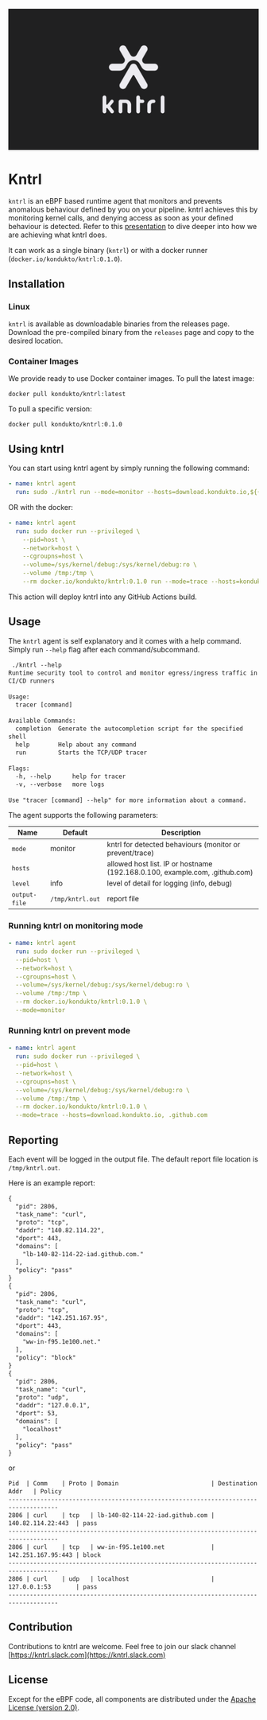 ![kntrl logo](./docs/img/kntrl_logo.png) <!-- markdownlint-disable-line first-line-heading -->

# Kntrl

`kntrl` is an eBPF based runtime agent that monitors and prevents anomalous behaviour defined by you on your pipeline. kntrl achieves this by monitoring kernel calls, and denying access as soon as your defined behaviour is detected. Refer to this [presentation](https://docs.google.com/presentation/d/1nmbqGfIxp9UyxlfT5EJyQsEWtQaXVoWD9Qjj1MJevuk/edit?usp=sharing) to dive deeper into how we are achieving what kntrl does.

It can work as a single binary (`kntrl`) or with a docker runner (`docker.io/kondukto/kntrl:0.1.0`).

## Installation
### Linux 
`kntrl` is available as downloadable binaries from the releases page. Download the pre-compiled binary from the `releases` page and copy to the desired location. 


### Container Images
We provide ready to use Docker container images. To pull the latest image:
```
docker pull kondukto/kntrl:latest
```

To pull a specific version:
```
docker pull kondukto/kntrl:0.1.0
```

## Using kntrl

You can start using kntrl agent by simply running the following command:

```yaml
- name: kntrl agent
  run: sudo ./kntrl run --mode=monitor --hosts=download.kondukto.io,${{ env.GITHUB_ACTIONS_URL }} 
```

OR with the docker:

```yaml
- name: kntrl agent
  run: sudo docker run --privileged \
    --pid=host \
    --network=host \
    --cgroupns=host \
    --volume=/sys/kernel/debug:/sys/kernel/debug:ro \
    --volume /tmp:/tmp \
    --rm docker.io/kondukto/kntrl:0.1.0 run --mode=trace --hosts=kondukto.io,download.kondukto.io 
```

This action will deploy kntrl into any GitHub Actions build.

## Usage
The `kntrl` agent is self explanatory and it comes with a help command. Simply run `--help` flag after each command/subcommand.

```
 ./kntrl --help
Runtime security tool to control and monitor egress/ingress traffic in CI/CD runners

Usage:
  tracer [command]

Available Commands:
  completion  Generate the autocompletion script for the specified shell
  help        Help about any command
  run         Starts the TCP/UDP tracer

Flags:
  -h, --help      help for tracer
  -v, --verbose   more logs

Use "tracer [command] --help" for more information about a command.
```

The agent supports the following parameters:

| Name                     | Default               | Description                                                                                                                                                                                                                                                                                                                                                               |
| ------------------------ | --------------------- | ------------------------------------------------------------------------------------------------------------------------------------------------------------------------------------------------------------------------------------------------------------------------------------------------------------------------------------------------------------------------- |
| `mode`                   |   monitor                    | kntrl for detected behaviours (monitor or prevent/trace)                                                                                                                                                                                                                                                                                                                  |
| `hosts`                  |                       | allowed host list. IP or hostname (192.168.0.100, example.com, .github.com)                                                                                                                                                                                                                                                                                                                                                         |
| `level`                  |   info              | level of detail for logging (info, debug)                                                                                                                                                                                                                                                                                                                               |
| `output-file`                  | `/tmp/kntrl.out`                       | report file |                                                                                                                                                                                                                                     |

### Running kntrl on monitoring mode

```yaml
- name: kntrl agent
  run: sudo docker run --privileged \
  --pid=host \
  --network=host \
  --cgroupns=host \
  --volume=/sys/kernel/debug:/sys/kernel/debug:ro \
  --volume /tmp:/tmp \
  --rm docker.io/kondukto/kntrl:0.1.0 \
  --mode=monitor 
```

### Running kntrl on prevent mode

```yaml
- name: kntrl agent
  run: sudo docker run --privileged \
  --pid=host \
  --network=host \
  --cgroupns=host \
  --volume=/sys/kernel/debug:/sys/kernel/debug:ro \
  --volume /tmp:/tmp \
  --rm docker.io/kondukto/kntrl:0.1.0 \
  --mode=trace --hosts=download.kondukto.io, .github.com  
```

## Reporting

Each event will be logged in the output file. The default report file location is `/tmp/kntrl.out`.

Here is an example report:
```
{
  "pid": 2806,
  "task_name": "curl",
  "proto": "tcp",
  "daddr": "140.82.114.22",
  "dport": 443,
  "domains": [
    "lb-140-82-114-22-iad.github.com."
  ],
  "policy": "pass"
}
{
  "pid": 2806,
  "task_name": "curl",
  "proto": "tcp",
  "daddr": "142.251.167.95",
  "dport": 443,
  "domains": [
    "ww-in-f95.1e100.net."
  ],
  "policy": "block"
}
{
  "pid": 2806,
  "task_name": "curl",
  "proto": "udp",
  "daddr": "127.0.0.1",
  "dport": 53,
  "domains": [
    "localhost"
  ],
  "policy": "pass"
}
```

or 

```
Pid  | Comm    | Proto | Domain                          | Destination Addr   | Policy
------------------------------------------------------------------------------------
2806 | curl    | tcp   | lb-140-82-114-22-iad.github.com | 140.82.114.22:443  | pass
------------------------------------------------------------------------------------
2806 | curl    | tcp   | ww-in-f95.1e100.net             | 142.251.167.95:443 | block
------------------------------------------------------------------------------------
2806 | curl    | udp   | localhost                       | 127.0.0.1:53       | pass
------------------------------------------------------------------------------------
```

## Contribution

Contributions to kntrl are welcome.
Feel free to join our slack channel [https://kntrl.slack.com](https://kntrl.slack.com)

## License
Except for the eBPF code, all components are distributed under the [Apache License (version 2.0)](./LICENSE.md).
